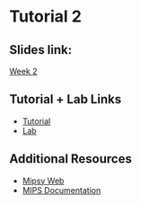 # Tutorial 2

## Slides link:
[Week 2]()

## Tutorial + Lab Links
- [Tutorial](https://cgi.cse.unsw.edu.au/~cs1521/23T3/tut/02/questions)
- [Lab](https://cgi.cse.unsw.edu.au/~cs1521/23T3/lab/02/questions)

## Additional Resources
- [Mipsy Web](https://cs1521.web.cse.unsw.edu.au/mipsy/)
- [MIPS Documentation](https://cgi.cse.unsw.edu.au/~cs1521/23T1/resources/mips-guide.html)

